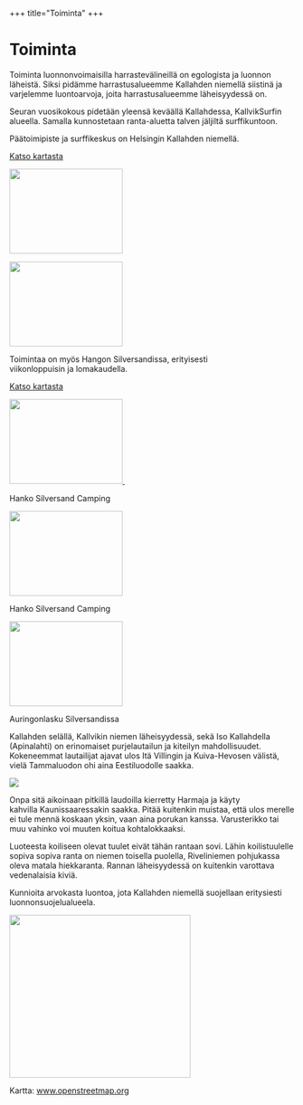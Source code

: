 +++
title="Toiminta"
+++


# Toiminta 

Toiminta luonnonvoimaisilla harrastevälineillä on egologista ja luonnon läheistä. Siksi pidämme harrastusalueemme Kallahden niemellä siistinä ja varjelemme luontoarvoja, joita harrastusalueemme läheisyydessä on.

Seuran vuosikokous pidetään yleensä keväällä Kallahdessa, KallvikSurfin alueella. Samalla kunnostetaan ranta-aluetta talven jäljiltä surffikuntoon.

Päätoimipiste ja surffikeskus on Helsingin Kallahden niemellä.<br />

<a href="http://maps.google.fi/?ie=UTF8&amp;ll=60.187996,25.138714&amp;spn=0.002571,0.006695&amp;t=h&amp;z=17" style="outline-style:none" target="_blank">
<span>Katso kartasta</span>
</a>

<a href="/galleria/kontti.jpg" imageanchor="1"><img border="0" height="150" src="/galleria/kontti.jpg" width="200" />
</a>

<a href="/galleria/portti.jpg" imageanchor="1">
<img border="0" height="150" src="/galleria/portti.jpg" width="200" />
</a>

Toimintaa on myös Hangon Silversandissa, erityisesti<br />
viikonloppuisin ja lomakaudella. &nbsp;

<a href="http://maps.google.fi/?ie=UTF8&amp;ll=59.849105,22.989364&amp;spn=0.020779,0.053558&amp;t=h&amp;z=14" target="_blank">
Katso kartasta</a>

<a href="/galleria/beechlife.JPG" imageanchor="1"><img border="0" height="150" src="/galleria/beechlife.JPG" width="200" />&nbsp;</a>

Hanko Silversand Camping

<a href="/galleria/Bechlife2.JPG" imageanchor="1"><img border="0" height="150" src="/galleria/Bechlife2.JPG" width="200" /></a>

Hanko Silversand Camping

<a href="/galleria/Silversand%20Sunset.JPG" imageanchor="1"><img border="0" height="150" src="/galleria/Silversand%20Sunset.JPG" width="200" /></a>

Auringonlasku Silversandissa

Kallahden selällä, Kallvikin niemen läheisyydessä, sekä Iso Kallahdella (Apinalahti) on erinomaiset purjelautailun ja kiteilyn mahdollisuudet. Kokeneemmat lautailijat ajavat ulos Itä Villingin ja Kuiva-Hevosen välistä, vielä Tammaluodon ohi aina Eestiluodolle saakka.

<a href="/galleria/KallvikSurffialueet_map.gif" imageanchor="1"><img border="0" src="/galleria/KallvikSurffialueet_map.gif" /></a><br />

Onpa sitä aikoinaan pitkillä laudoilla kierretty Harmaja ja käyty kahvilla&nbsp;Kaunissaaressakin saakka. Pitää kuitenkin muistaa, että ulos merelle ei tule mennä koskaan yksin, vaan aina porukan kanssa. Varusterikko tai muu vahinko voi muuten koitua kohtalokkaaksi.

Luoteesta koiliseen olevat tuulet eivät tähän rantaan sovi. Lähin koilistuulelle sopiva sopiva ranta on niemen toisella puolella, Riveliniemen pohjukassa oleva matala hiekkaranta. Rannan läheisyydessä on kuitenkin varottava vedenalaisia kiviä.

Kunnioita arvokasta luontoa, jota Kallahden niemellä suojellaan eritysiesti luonnonsuojelualueela.

<a href="/galleria/Kallvik_Suojelualue.jpg" imageanchor="1"><img border="0" height="288" src="/galleria/Kallvik_Suojelualue.jpg" width="320" /></a>

Kartta: <a href="http://www.openstreetmap.org/#map=19/60.18837/25.13900" target="_blank" rel="nofollow">www.openstreetmap.org</a>

